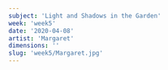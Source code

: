 ```yaml
---
subject: 'Light and Shadows in the Garden'
week: 'week5'
date: '2020-04-08'
artist: 'Margaret'
dimensions: ''
slug: 'week5/Margaret.jpg'
---
```

